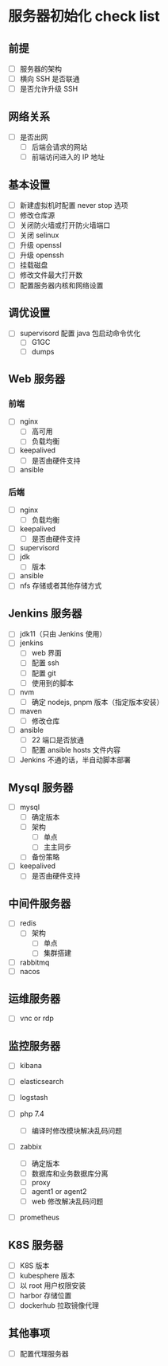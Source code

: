 # 服务器初始化 check list

## 前提

- [ ] 服务器的架构
- [ ] 横向 SSH 是否联通
- [ ] 是否允许升级 SSH

## 网络关系

- [ ] 是否出网
  - [ ] 后端会请求的网站
  - [ ] 前端访问进入的 IP 地址  

## 基本设置

- [ ] 新建虚拟机时配置 never stop 选项
- [ ] 修改仓库源
- [ ] 关闭防火墙或打开防火墙端口
- [ ] 关闭 selinux
- [ ] 升级 openssl
- [ ] 升级 openssh
- [ ] 挂载磁盘
- [ ] 修改文件最大打开数
- [ ] 配置服务器内核和网络设置

## 调优设置

- [ ] supervisord 配置 java 包启动命令优化
  - [ ] G1GC
  - [ ] dumps

## Web 服务器

### 前端

- [ ] nginx
  - [ ] 高可用
  - [ ] 负载均衡
- [ ] keepalived
  - [ ] 是否由硬件支持
- [ ] ansible

### 后端

- [ ] nginx
  - [ ] 负载均衡
- [ ] keepalived
  - [ ] 是否由硬件支持
- [ ] supervisord
- [ ] jdk
  - [ ] 版本
- [ ] ansible
- [ ] nfs 存储或者其他存储方式

## Jenkins 服务器

- [ ] jdk11（只由 Jenkins 使用）
- [ ] jenkins
  - [ ] web 界面
  - [ ] 配置 ssh
  - [ ] 配置 git
  - [ ] 使用到的脚本
- [ ] nvm
  - [ ] 确定 nodejs, pnpm 版本（指定版本安装）
- [ ] maven
  - [ ] 修改仓库
- [ ] ansible
  - [ ] 22 端口是否放通
  - [ ] 配置 ansible hosts 文件内容

- [ ] Jenkins 不通的话，半自动脚本部署

## Mysql 服务器

- [ ] mysql
  - [ ] 确定版本
  - [ ] 架构
    - [ ] 单点
    - [ ] 主主同步
  - [ ] 备份策略
- [ ] keepalived
  - [ ] 是否由硬件支持

## 中间件服务器

- [ ] redis
  - [ ] 架构
    - [ ] 单点
    - [ ] 集群搭建
- [ ] rabbitmq
- [ ] nacos

## 运维服务器

- [ ] vnc or rdp

## 监控服务器

- [ ] kibana
- [ ] elasticsearch
- [ ] logstash

- [ ] php 7.4
  - [ ] 编译时修改模块解决乱码问题
- [ ] zabbix
  - [ ] 确定版本
  - [ ] 数据库和业务数据库分离
  - [ ] proxy
  - [ ] agent1 or agent2
  - [ ] web 修改解决乱码问题
- [ ] prometheus

## K8S 服务器

- [ ] K8S 版本
- [ ] kubesphere 版本
- [ ] 以 root 用户权限安装
- [ ] harbor 存储位置
- [ ] dockerhub 拉取镜像代理

## 其他事项

- [ ] 配置代理服务器
